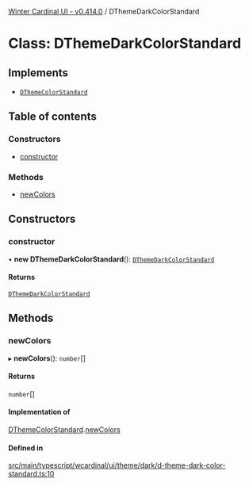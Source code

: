 [Winter Cardinal UI - v0.414.0](../index.md) / DThemeDarkColorStandard

# Class: DThemeDarkColorStandard

## Implements

- [`DThemeColorStandard`](../interfaces/DThemeColorStandard.md)

## Table of contents

### Constructors

- [constructor](DThemeDarkColorStandard.md#constructor)

### Methods

- [newColors](DThemeDarkColorStandard.md#newcolors)

## Constructors

### constructor

• **new DThemeDarkColorStandard**(): [`DThemeDarkColorStandard`](DThemeDarkColorStandard.md)

#### Returns

[`DThemeDarkColorStandard`](DThemeDarkColorStandard.md)

## Methods

### newColors

▸ **newColors**(): `number`[]

#### Returns

`number`[]

#### Implementation of

[DThemeColorStandard](../interfaces/DThemeColorStandard.md).[newColors](../interfaces/DThemeColorStandard.md#newcolors)

#### Defined in

[src/main/typescript/wcardinal/ui/theme/dark/d-theme-dark-color-standard.ts:10](https://github.com/winter-cardinal/winter-cardinal-ui/blob/v0.414.0/src/main/typescript/wcardinal/ui/theme/dark/d-theme-dark-color-standard.ts#L10)
